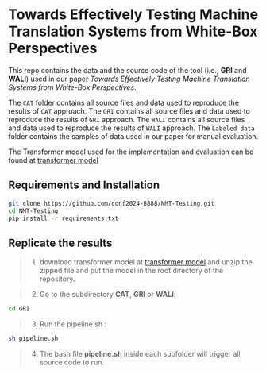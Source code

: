 # Towards Effectively Testing Machine Translation Systems from White-Box Perspectives

This repo contains the data and the source code of  the tool (i.e., **GRI** and **WALI**) used in our paper *Towards Effectively Testing Machine Translation Systems from White-Box Perspectives*. 

The `CAT` folder contains all source files and data used to reproduce the results of `CAT` approach. The `GRI` contains all source files and data used to reproduce the results of `GRI` approach. The `WALI` contains all source files and data used to reproduce the results of `WALI` approach. The `Labeled data` folder contains the samples of data used in our paper for manual evaluation.

The Transformer model used for the implementation and evaluation can be found at [transformer model](https://mega.nz/file/tDlyiSbJ#uz36-pUyrM6qXnj2h97BkKjOp4otVVTevqKi4axkpH8)

## Requirements and Installation
```bash
git clone https://github.com/conf2024-8888/NMT-Testing.git
cd NMT-Testing
pip install -r requirements.txt
```
## Replicate the results
> 1. download transformer model at [transformer model](https://mega.nz/file/tDlyiSbJ#uz36-pUyrM6qXnj2h97BkKjOp4otVVTevqKi4axkpH8) and unzip the zipped file and put the model in the root directory of the repository.

> 2. Go to the subdirectory **CAT**, **GRI** or **WALI**: 

```bash
cd GRI
```

> 3. Run the pipeline.sh : 

```bash 
sh pipeline.sh
```

> 4. The bash file **pipeline.sh** inside each subfolder will trigger all source code to run.

